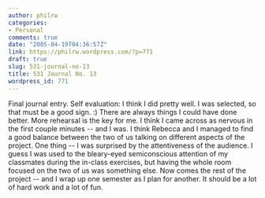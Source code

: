 ```yaml
---
author: philrw
categories:
- Personal
comments: true
date: "2005-04-19T04:36:57Z"
link: https://philrw.wordpress.com/?p=771
draft: true
slug: 531-journal-no-13
title: 531 Journal No. 13
wordpress_id: 771
---
```


Final journal entry. Self evaluation: I think I did pretty well. I was selected, so that must be a good sign. :) There are always things I could have done better. More rehearsal is the key for me. I think I came across as nervous in the first couple minutes -- and I was. I think Rebecca and I managed to find a good balance between the two of us talking on different aspects of the project. One thing -- I was surprised by the attentiveness of the audience. I guess I was used to the bleary-eyed semiconscious attention of my classmates during the in-class exercises, but having the whole room focused on the two of us was something else. Now comes the rest of the project -- and I wrap up one semester as I plan for another. It should be a lot of hard work and a lot of fun.
